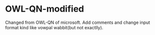 # OWL-QN-modified
Changed from OWL-QN of microsoft.
Add comments and change input format kind like vowpal wabbit(but not exactlly).
